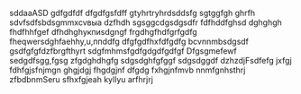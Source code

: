 sddaaASD
gdfgdfdf
dfgdfgsfdff
gtyhrtryhrdsddsfg
sgtggfgh
ghrfh
sdvfsdfsbdsgmmxcvвыа
dzfhdh
sgsggcdgsdgsdfr
fdfhddfghsd
dghghgh
fhdfhhfgef
dfhdhghукпиsdgngf
frgdhgfhdfgrfgdfg
fheqwersdghfaehhy,u,ппddfg
dfgfgdfhxfdfgdfg
bcvnnmbsdgsdf
gsdfgfgfdzfbrgfthyrt
sdgfmhmsfgdfgdgdfgdfgf
Dfgsgmefewf
sedgdfsgg,fgsg
zfgdghdhgfg
sdgsdghfgfggf
sdgsdggdf
dzhzdjFsdfefg
jxfgj
fdhfgjsfnjmgn
ghgjdgj
fhgdgjnf dfgdg
fxhgjnfmvb
nnmfgnhsthrj
zfbdbnmSeru
sfhxfgjeah
kyllyu
arfhrjrj
